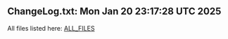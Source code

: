 ChangeLog.txt: Mon Jan 20 23:17:28 UTC 2025
---
All files listed here: [ALL_FILES](./AALL_FILES.md)
